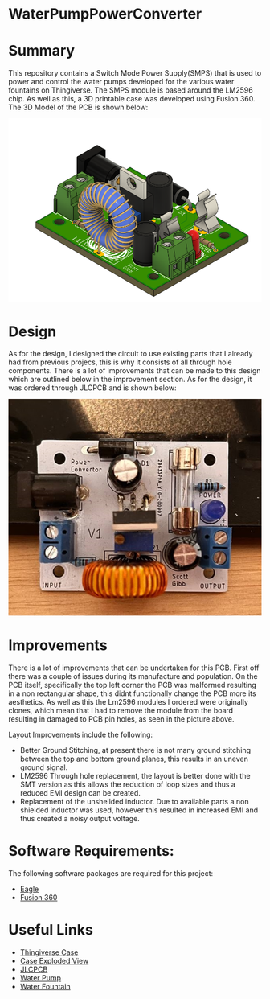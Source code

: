 # WaterPumpPowerConverter

# Summary
This repository contains a Switch Mode Power Supply(SMPS) that is used to power and control the water pumps developed for the various water fountains on Thingiverse. The SMPS module is based around the LM2596 chip. As well as this, a 3D printable case was developed using Fusion 360. The 3D Model of the PCB is shown below:

![3D Render](docs/3D%20PCB%20Model.png)

# Design
As for the design, I designed the circuit to use existing parts that I already had from previous projecs, this is why it consists of all through hole components. There is a lot of improvements that can be made to this design which are outlined below in the improvement section. As for the design, it was ordered through JLCPCB and is shown below:

![Populated PCB](docs/Water%20Pump%20Power%20Converter%20Assembled.jpg)

# Improvements
There is a lot of improvements that can be undertaken for this PCB. First off there was a couple of issues during its manufacture and population. On the PCB itself, specifically the top left corner the PCB was malformed resulting in a non rectangular shape, this didnt functionally change the PCB more its aesthetics. As well as this the Lm2596 modules I ordered were originally clones, which mean that i had to remove the module from the board resulting in damaged to PCB pin holes, as seen in the picture above.

Layout Improvements include the following:

- Better Ground Stitching, at present there is not many ground stitching between the top and bottom ground planes, this results in an uneven ground signal.
- LM2596 Through hole replacement, the layout is better done with the SMT version as this allows the reduction of loop sizes and thus a reduced EMI design can be created.
- Replacement of the unsheilded inductor. Due to available parts a non shielded inductor was used, however this resulted in increased EMI and thus created a noisy output voltage.

# Software Requirements:

The following software packages are required for this project:
- [Eagle](https://www.autodesk.co.uk/products/eagle/overview?term=1-YEAR&tab=subscription)
- [Fusion 360](https://www.autodesk.com/products/fusion-360/overview?term=1-YEAR&tab=subscription)

# Useful Links
- [Thingiverse Case](https://www.thingiverse.com/thing:4596788)
- [Case Exploded View](https://www.youtube.com/watch?v=MiPNAOpEotw)
- [JLCPCB](https://jlcpcb.com/)
- [Water Pump](https://www.thingiverse.com/thing:4594864)
- [Water Fountain](https://www.thingiverse.com/thing:4594351)
